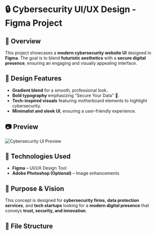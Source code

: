 # 🔒 Cybersecurity UI/UX Design - Figma Project

## 📌 Overview
This project showcases a **modern cybersecurity website UI** designed in **Figma**. The goal is to blend **futuristic aesthetics** with a **secure digital presence**, ensuring an engaging and visually appealing interface.

## 🎨 Design Features
- **Gradient blend** for a smooth, professional look.
- **Bold typography** emphasizing "Secure Your Data" 🔐.
- **Tech-inspired visuals** featuring motherboard elements to highlight cybersecurity.
- **Minimalist and sleek UI**, ensuring a user-friendly experience.

## 📷 Preview  
![Cybersecurity UI Preview](Screen%201.png)  

## 🚀 Technologies Used
- **Figma** – UI/UX Design Tool  
- **Adobe Photoshop (Optional)** – Image enhancements  

## 🎯 Purpose & Vision
This concept is designed for **cybersecurity firms**, **data protection services**, and **tech startups** looking for a **modern digital presence** that conveys **trust, security, and innovation**.

## 📂 File Structure
